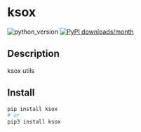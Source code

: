 # ksox
![python_version](https://img.shields.io/static/v1?label=Python&message=3.5%20|%203.6%20|%203.7&color=blue) [![PyPI downloads/month](https://img.shields.io/pypi/dm/ksox?logo=pypi&logoColor=white)](https://pypi.python.org/pypi/ksox)

## Description
ksox utils

## Install
~~~~bash
pip install ksox
# or
pip3 install ksox
~~~~